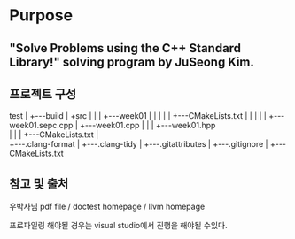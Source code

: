 # Purpose 
## "Solve Problems using the C++ Standard Library!" solving program by JuSeong Kim.

## 프로젝트 구성
test
|
+---build
|
+src
|   |
|   +---week01
|   |   |
|   |   +---CMakeLists.txt
|   |   |
|   |   +---week01.sepc.cpp
|   +---week01.cpp
|   |
|   +---week01.hpp    
|   |
|   +---CMakeLists.txt
|    
+---.clang-format
|
+---.clang-tidy
|
+---.gitattributes
|
+---.gitignore
|
+---CMakeLists.txt

## 참고 및 출처 
우박사님 pdf file / doctest homepage / llvm homepage

프로파일링 해야될 경우는 visual studio에서 진행을 해야될 수있다.
